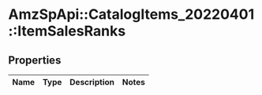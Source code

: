 # AmzSpApi::CatalogItems_20220401::ItemSalesRanks

## Properties
Name | Type | Description | Notes
------------ | ------------- | ------------- | -------------

